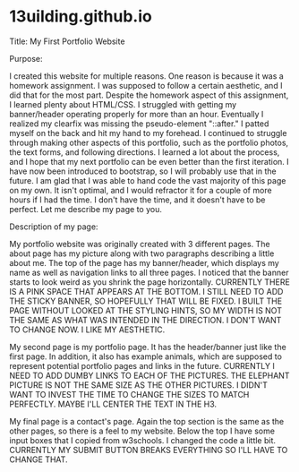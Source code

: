 # 13uilding.github.io

Title: My First Portfolio Website

Purpose:

I created this website for multiple reasons. One reason is because it was a homework assignment. I was supposed to follow a certain aesthetic, and I did that for the most part. Despite the homework aspect of this assignment, I learned plenty about HTML/CSS. I struggled with getting my banner/header operating properly for more than an hour. Eventually I realized my clearfix was missing the pseudo-element "::after." I patted myself on the back and hit my hand to my forehead. I continued to struggle through making other aspects of this portfolio, such as the portfolio photos, the text forms, and following directions. I learned a lot about the process, and I hope that my next portfolio can be even better than the first iteration. I have now been introduced to bootstrap, so I will probably use that in the future. I am glad that I was able to hand code the vast majority of this page on my own. It isn't optimal, and I would refractor it for a couple of more hours if I had the time. I don't have the time, and it doesn't have to be perfect. Let me describe my page to you.

Description of my page:

My portfolio website was originally created with 3 different pages. The about page has my picture along with two paragraphs describing a little about me. The top of the page has my banner/header, which displays my name as well as navigation links to all three pages. I noticed that the banner starts to look weird as you shrink the page horizontally. CURRENTLY THERE IS A PINK SPACE THAT APPEARS AT THE BOTTOM. I STILL NEED TO ADD THE STICKY BANNER, SO HOPEFULLY THAT WILL BE FIXED. I BUILT THE PAGE WITHOUT LOOKED AT THE STYLING HINTS, SO MY WIDTH IS NOT THE SAME AS WHAT WAS INTENDED IN THE DIRECTION. I DON'T WANT TO CHANGE NOW. I LIKE MY AESTHETIC.

My second page is my portfolio page. It has the header/banner just like the first page. In addition, it also has example animals, which are supposed to represent potential portfolio pages and links in the future. CURRENTLY I NEED TO ADD DUMBY LINKS TO EACH OF THE PICTURES. THE ELEPHANT PICTURE IS NOT THE SAME SIZE AS THE OTHER PICTURES. I DIDN'T WANT TO INVEST THE TIME TO CHANGE THE SIZES TO MATCH PERFECTLY. MAYBE I'LL CENTER THE TEXT IN THE H3.

My final page is a contact's page. Again the top section is the same as the other pages, so there is a feel to my website. Below the top I have some input boxes that I copied from w3schools. I changed the code a little bit. CURRENTLY MY SUBMIT BUTTON BREAKS EVERYTHING SO I'LL HAVE TO CHANGE THAT.
